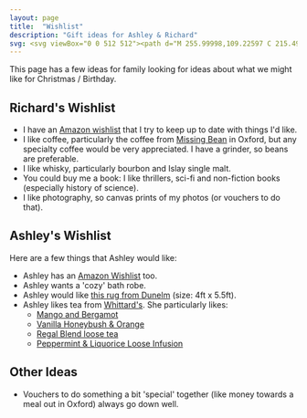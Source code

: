 ```yaml
---
layout: page
title:  "Wishlist"
description: "Gift ideas for Ashley & Richard"
svg: <svg viewBox="0 0 512 512"><path d="M 255.99998,109.22597 C 215.49728,4.475408 11.639689,20.0357 11.639689,178.45183 c 0,78.92673 62.311879,183.94891 244.360291,290.96957 182.04847,-107.02066 244.36033,-212.04284 244.36033,-290.96957 0,-157.504267 -203.63358,-174.5973083 -244.36033,-69.22586 z" /></svg>
---
```


This page has a few ideas for family looking for ideas about what we might like for Christmas / Birthday.

## Richard's Wishlist

- I have an [Amazon wishlist](https://www.amazon.co.uk/hz/wishlist/ls/2QD2WOYDBNCPQ?ref_=wl_share) that I try to keep up to date with things I'd like.
- I like coffee, particularly the coffee from [Missing Bean](https://www.themissingbean.co.uk/collections/coffee) in Oxford, but any specialty coffee would be very appreciated. I have a grinder, so beans are preferable.
- I like whisky, particularly bourbon and Islay single malt.
- You could buy me a book: I like thrillers, sci-fi and non-fiction books (especially history of science).
- I like photography, so canvas prints of my photos (or vouchers to do that).

## Ashley's Wishlist

Here are a few things that Ashley would like:

- Ashley has an [Amazon Wishlist](https://www.amazon.co.uk/hz/wishlist/ls/15QYX7Q2ET1ZR?ref_=wl_share) too.
- Ashley wants a 'cozy' bath robe.
- Ashley would like [this rug from Dunelm](https://www.dunelm.com/product/geo-metallic-rug-1000194779?colour=Peacock&defaultSkuId=30752789&rugSize=120cm+x+170cm+%284ft+x+5.5ft%29) (size: 4ft x 5.5ft).
- Ashley likes tea from [Whittard's](https://www.whittard.co.uk/). She particularly likes:
    - [Mango and Bergamot](https://www.whittard.co.uk/tea/tea-type/green-tea/mango-bergamot-loose-tea-MSTR314658.html)
    - [Vanilla Honeybush & Orange](https://www.whittard.co.uk/tea/vanilla-honeybush-and-orange-infusion-MSTR354233.html)
    - [Regal Blend loose tea](https://www.whittard.co.uk/tea/tea-type/black-tea/regal-blend-loose-tea-MSTR314609.html)
    - [Peppermint & Liquorice Loose Infusion](https://www.whittard.co.uk/tea/peppermint-liquorice-loose-infusion-MSTR354217.html)

## Other Ideas

- Vouchers to do something a bit 'special' together (like money towards a meal out in Oxford) always go down well.

